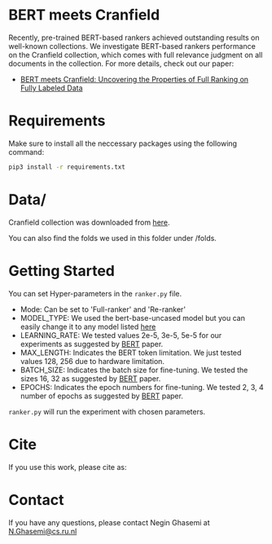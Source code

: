 # BERT meets Cranfield
Recently, pre-trained BERT-based rankers achieved outstanding results on well-known collections. We investigate BERT-based rankers performance on the Cranfield collection, which comes with full relevance judgment on all documents in the collection. For more details, check out our paper:

- [BERT meets Cranfield: Uncovering the Properties of Full Ranking on Fully Labeled Data](https://djoerdhiemstra.com/wp-content/uploads/eacl2021swr.pdf)


# Requirements
Make sure to install all the neccessary packages using the following command:
```bash
pip3 install -r requirements.txt
```

# Data/
Cranfield collection was downloaded from [here](http://ir.dcs.gla.ac.uk/resources/test_collections/cran/).

You can also find the folds we used in this folder under /folds.

# Getting Started
You can set Hyper-parameters in the `ranker.py` file. 
- Mode: Can be set to 'Full-ranker' and 'Re-ranker'
- MODEL_TYPE: We used the bert-base-uncased model but you can easily change it to any model listed [here](https://huggingface.co/transformers/pretrained_models.html)
- LEARNING_RATE: We tested values 2e-5, 3e-5, 5e-5 for our experiments as suggested by [BERT](https://www.aclweb.org/anthology/N19-1423/) paper.
- MAX_LENGTH: Indicates the BERT token limitation. We just tested values 128, 256 due to hardware limitation.
- BATCH_SIZE: Indicates the batch size for fine-tuning. We tested the sizes 16, 32 as suggested by [BERT](https://www.aclweb.org/anthology/N19-1423/) paper.
- EPOCHS: Indicates the epoch numbers for fine-tuning. We tested 2, 3, 4 number of epochs  as suggested by [BERT](https://www.aclweb.org/anthology/N19-1423/) paper.

`ranker.py` will run the experiment with chosen parameters.

# Cite
If you use this work, please cite as:

# Contact
If you have any questions, please contact Negin Ghasemi at N.Ghasemi@cs.ru.nl
